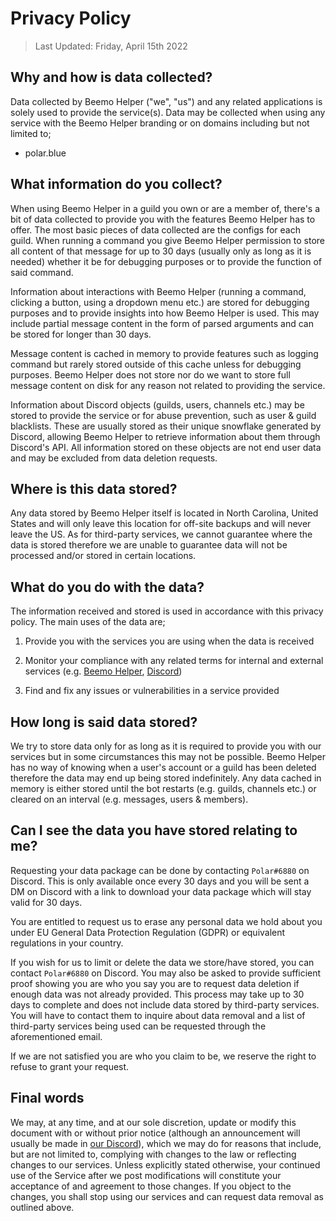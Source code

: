 # Privacy Policy

> Last Updated: Friday, April 15th 2022

## Why and how is data collected?

Data collected by Beemo Helper ("we", "us") and any related applications is solely used to provide the service(s). Data may be collected when using any service with the Beemo Helper branding or on domains including but not limited to;

- polar.blue

## What information do you collect?

When using Beemo Helper in a guild you own or are a member of, there's a bit of data collected to provide you with the features Beemo Helper has to offer. The most basic pieces of data collected are the configs for each guild. When running a command you give Beemo Helper permission to store all content of that message for up to 30 days (usually only as long as it is needed) whether it be for debugging purposes or to provide the function of said command.

Information about interactions with Beemo Helper (running a command, clicking a button, using a dropdown menu etc.) are stored for debugging purposes and to provide insights into how Beemo Helper is used. This may include partial message content in the form of parsed arguments and can be stored for longer than 30 days.

Message content is cached in memory to provide features such as logging command but rarely stored outside of this cache unless for debugging purposes. Beemo Helper does not store nor do we want to store full message content on disk for any reason not related to providing the service.

Information about Discord objects (guilds, users, channels etc.) may be stored to provide the service or for abuse prevention, such as user & guild blacklists. These are usually stored as their unique snowflake generated by Discord, allowing Beemo Helper to retrieve information about them through Discord's API. All information stored on these objects are not end user data and may be excluded from data deletion requests.

## Where is this data stored?

Any data stored by Beemo Helper itself is located in North Carolina, United States and will only leave this location for off-site backups and will never leave the US. As for third-party services, we cannot guarantee where the data is stored therefore we are unable to guarantee data will not be processed and/or stored in certain locations.

## What do you do with the data?

The information received and stored is used in accordance with this privacy policy. The main uses of the data are;

1. Provide you with the services you are using when the data is received

2. Monitor your compliance with any related terms for internal and external services (e.g. [Beemo Helper](https://github.com/OtterDevelopment/BeemoHelper/blob/main/TERMS.md), [Discord](https://discord.com/terms))

3. Find and fix any issues or vulnerabilities in a service provided

## How long is said data stored?

We try to store data only for as long as it is required to provide you with our services but in some circumstances this may not be possible. Beemo Helper has no way of knowing when a user's account or a guild has been deleted therefore the data may end up being stored indefinitely. Any data cached in memory is either stored until the bot restarts (e.g. guilds, channels etc.) or cleared on an interval (e.g. messages, users & members).

## Can I see the data you have stored relating to me?

Requesting your data package can be done by contacting `Polar#6880` on Discord. This is only available once every 30 days and you will be sent a DM on Discord with a link to download your data package which will stay valid for 30 days.

You are entitled to request us to erase any personal data we hold about you under EU General Data Protection Regulation (GDPR) or equivalent regulations in your country.

If you wish for us to limit or delete the data we store/have stored, you can contact `Polar#6880` on Discord. You may also be asked to provide sufficient proof showing you are who you say you are to request data deletion if enough data was not already provided. This process may take up to 30 days to complete and does not include data stored by third-party services. You will have to contact them to inquire about data removal and a list of third-party services being used can be requested through the aforementioned email.

If we are not satisfied you are who you claim to be, we reserve the right to refuse to grant your request.

## Final words

We may, at any time, and at our sole discretion, update or modify this document with or without prior notice (although an announcement will usually be made in [our Discord](https://inv.wtf/polar)), which we may do for reasons that include, but are not limited to, complying with changes to the law or reflecting changes to our services. Unless explicitly stated otherwise, your continued use of the Service after we post modifications will constitute your acceptance of and agreement to those changes. If you object to the changes, you shall stop using our services and can request data removal as outlined above.
